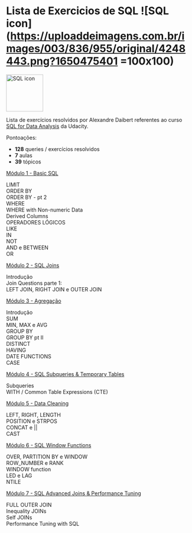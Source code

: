 # Lista de Exercicios de SQL ![SQL icon](https://uploaddeimagens.com.br/images/003/836/955/original/4248443.png?1650475401 =100x100)
  <img src="https://uploaddeimagens.com.br/images/003/836/955/original/4248443.png?1650475401" alt="SQL icon" width="100" height="100">

Lista de exercícios resolvidos por Alexandre Daibert referentes ao curso [SQL for Data Analysis](https://classroom.udacity.com/courses/ud198) da Udacity.

Pontoações:

- **128** queries / exercícios resolvidos
- **7** aulas
- **39** tópicos

[Módulo 1 - Basic SQL](Módulo%201%20-%20Basic%20SQL.sql)

LIMIT\
ORDER BY\
ORDER BY - pt 2\
WHERE\
WHERE with Non-numeric Data\
Derived Columns\
OPERADORES LÓGICOS\
LIKE\
IN\
NOT\
AND e BETWEEN   \
OR


[Módulo 2 - SQL Joins](M%C3%B3dulo%202%20-%20Join.sql)

Introdução\
Join Questions parte 1:\
LEFT JOIN, RIGHT JOIN e OUTER JOIN


[Módulo 3 - Agregação](M%C3%B3dulo%203%20-%20Agrega%C3%A7%C3%A3o.sql)

Introdução\
SUM\
MIN, MAX e AVG\
GROUP BY\
GROUP BY pt II\
DISTINCT\
HAVING\
DATE FUNCTIONS\
CASE

[Módulo 4 - SQL Subqueries & Temporary Tables](M%C3%B3dulo%204%20-%20Subqueries%20e%20Tabelas%20Tempor%C3%A1rias.sql)

Subqueries\
WITH / Common Table Expressions (CTE)


[Módulo 5 - Data Cleaning](M%C3%B3dulo%205%20-%20Data%20Cleaning.sql)

LEFT, RIGHT, LENGTH\
POSITION e STRPOS\
CONCAT e ||\
CAST


[Módulo 6 - SQL Window Functions](M%C3%B3dulo%206%20-%20SQL%20Window%20Functions.sql)

OVER, PARTITION BY e WINDOW\
ROW_NUMBER e RANK\
WINDOW function\
LED e LAG\
NTILE


[Módulo 7 - SQL Advanced Joins & Performance Tuning](M%C3%B3dulo%207%20-%20SQL%20Advanced%20Joins%20%26%20Performance%20Tuning.sql)

FULL OUTER JOIN\
Inequality JOINs\
Self JOINs\
Performance Tuning with SQL
